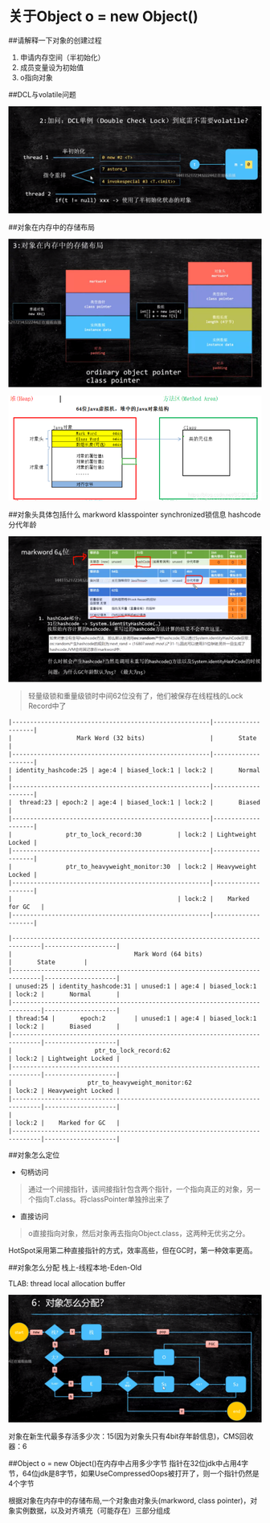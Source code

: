 # 关于Object o = new Object()

##请解释一下对象的创建过程

1. 申请内存空间（半初始化）
2. 成员变量设为初始值
3. o指向对象

##DCL与volatile问题

![2](../images/object-2.png)

##对象在内存中的存储布局

![3](../images/object-3.png)

![301](../images/object-301.png)

##对象头具体包括什么
markword klasspointer synchronized锁信息 hashcode 分代年龄

![4](../images/object-4.png)

>轻量级锁和重量级锁时中间62位没有了，他们被保存在线程栈的Lock Record中了

```$xslt
|-------------------------------------------------------|--------------------|
|                  Mark Word (32 bits)                  |       State        |
|-------------------------------------------------------|--------------------|
| identity_hashcode:25 | age:4 | biased_lock:1 | lock:2 |       Normal       |
|-------------------------------------------------------|--------------------|
|  thread:23 | epoch:2 | age:4 | biased_lock:1 | lock:2 |       Biased       |
|-------------------------------------------------------|--------------------|
|               ptr_to_lock_record:30          | lock:2 | Lightweight Locked |
|-------------------------------------------------------|--------------------|
|               ptr_to_heavyweight_monitor:30  | lock:2 | Heavyweight Locked |
|-------------------------------------------------------|--------------------|
|                                              | lock:2 |    Marked for GC   |
|-------------------------------------------------------|--------------------|
```
```$xslt
|------------------------------------------------------------------------------|--------------------|
|                                  Mark Word (64 bits)                         |       State        |
|------------------------------------------------------------------------------|--------------------|
| unused:25 | identity_hashcode:31 | unused:1 | age:4 | biased_lock:1 | lock:2 |       Normal       |
|------------------------------------------------------------------------------|--------------------|
| thread:54 |       epoch:2        | unused:1 | age:4 | biased_lock:1 | lock:2 |       Biased       |
|------------------------------------------------------------------------------|--------------------|
|                       ptr_to_lock_record:62                         | lock:2 | Lightweight Locked |
|------------------------------------------------------------------------------|--------------------|
|                     ptr_to_heavyweight_monitor:62                   | lock:2 | Heavyweight Locked |
|------------------------------------------------------------------------------|--------------------|
|                                                                     | lock:2 |    Marked for GC   |
|------------------------------------------------------------------------------|--------------------|

```

##对象怎么定位

* 句柄访问

> 通过一个间接指针，该间接指针包含两个指针，一个指向真正的对象，另一个指向T.class。将classPointer单独拎出来了


* 直接访问

> o直接指向对象，然后对象再去指向Object.class，这两种无优劣之分。
  
HotSpot采用第二种直接指针的方式，效率高些，但在GC时，第一种效率更高。

##对象怎么分配
栈上-线程本地-Eden-Old

TLAB: thread local allocation buffer

![6](../images/object-6.png)

对象在新生代最多存活多少次：15(因为对象头只有4bit存年龄信息)，CMS回收器：6

##Object o = new Object()在内存中占用多少字节
指针在32位jdk中占用4字节，64位jdk是8字节，如果UseCompressedOops被打开了，则一个指针仍然是4个字节

根据对象在内存中的存储布局,一个对象由对象头(markword, class pointer)，对象实例数据，以及对齐填充（可能存在）三部分组成
